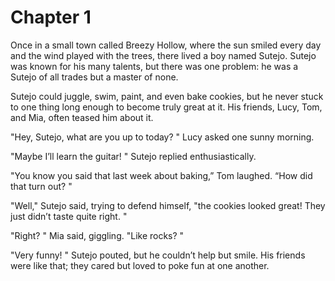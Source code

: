 # Chapter 1

Once in a small town called Breezy Hollow, where the sun smiled every day and the wind played with the trees, there lived a boy named Sutejo. Sutejo was known for his many talents, but there was one problem: he was a Sutejo of all trades but a master of none. 

Sutejo could juggle, swim, paint, and even bake cookies, but he never stuck to one thing long enough to become truly great at it. His friends, Lucy, Tom, and Mia, often teased him about it. 

"Hey, Sutejo, what are you up to today? " Lucy asked one sunny morning. 

"Maybe I’ll learn the guitar! " Sutejo replied enthusiastically. 

"You know you said that last week about baking,” Tom laughed. “How did that turn out? "

"Well," Sutejo said, trying to defend himself, "the cookies looked great! They just didn’t taste quite right. "

"Right? " Mia said, giggling. "Like rocks? "

"Very funny! " Sutejo pouted, but he couldn’t help but smile. His friends were like that; they cared but loved to poke fun at one another. 

